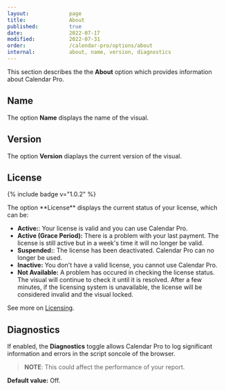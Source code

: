 ```yaml
---
layout:             page
title:              About 
published:          true
date:               2022-07-17
modified:           2022-07-31
order:              /calendar-pro/options/about
internal:           about, name, version, diagnostics
---
```

This section describes the the **About** option which provides information about Calendar Pro.

## Name
The option **Name** displays the name of the visual.

## Version
The option **Version** diaplays the current version of the visual.

## License
<p>{% include badge v="1.0.2" %}</p>
The option **License** displays the current status of your license, which can be:

- **Active:**: Your license is valid and you can use Calendar Pro.
- **Active (Grace Period):** There is a problem with your last payment. The license is still active but in a week's time it will no longer be valid.
- **Suspended:**: The license has been deactivated. Calendar Pro can no longer be used.
- **Inactive:** You don't have a valid license, you cannot use Calendar Pro.
- **Not Available:** A problem has occured in checking the license status. The visual will continue to check it until it is resolved. After a few minutes, if the licensing system is unavailable, the license will be considered invalid and the visual locked.

See more on [Licensing](../../licensing.md).

## Diagnostics
If enabled, the **Diagnostics** toggle allows Calendar Pro to log significant information and errors in the script soncole of the browser.
>**NOTE**: This could affect the performance of your report.

**Default value:** Off.
